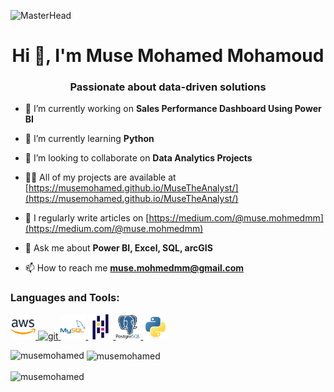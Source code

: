 ![MasterHead](https://img.freepik.com/premium-photo/hightech-workspace-showcasing-futuristic-data-analytics-action-large-curved-monitor_996093-829.jpg?w=1380)
<h1 align="center">Hi 👋, I'm Muse Mohamed Mohamoud</h1>
<h3 align="center">Passionate about data-driven solutions</h3>

- 🔭 I’m currently working on **Sales Performance Dashboard Using Power BI**

- 🌱 I’m currently learning **Python**

- 👯 I’m looking to collaborate on **Data Analytics Projects**

- 👨‍💻 All of my projects are available at [https://musemohamed.github.io/MuseTheAnalyst/](https://musemohamed.github.io/MuseTheAnalyst/)

- 📝 I regularly write articles on [https://medium.com/@muse.mohmedmm](https://medium.com/@muse.mohmedmm)

- 💬 Ask me about **Power BI, Excel, SQL, arcGIS**

- 📫 How to reach me **muse.mohmedmm@gmail.com**

<h3 align="left">Languages and Tools:</h3>
<p align="left"> <a href="https://aws.amazon.com" target="_blank" rel="noreferrer"> <img src="https://raw.githubusercontent.com/devicons/devicon/master/icons/amazonwebservices/amazonwebservices-original-wordmark.svg" alt="aws" width="40" height="40"/> </a> <a href="https://git-scm.com/" target="_blank" rel="noreferrer"> <img src="https://www.vectorlogo.zone/logos/git-scm/git-scm-icon.svg" alt="git" width="40" height="40"/> </a> <a href="https://www.mysql.com/" target="_blank" rel="noreferrer"> <img src="https://raw.githubusercontent.com/devicons/devicon/master/icons/mysql/mysql-original-wordmark.svg" alt="mysql" width="40" height="40"/> </a> <a href="https://pandas.pydata.org/" target="_blank" rel="noreferrer"> <img src="https://raw.githubusercontent.com/devicons/devicon/2ae2a900d2f041da66e950e4d48052658d850630/icons/pandas/pandas-original.svg" alt="pandas" width="40" height="40"/> </a> <a href="https://www.postgresql.org" target="_blank" rel="noreferrer"> <img src="https://raw.githubusercontent.com/devicons/devicon/master/icons/postgresql/postgresql-original-wordmark.svg" alt="postgresql" width="40" height="40"/> </a> <a href="https://www.python.org" target="_blank" rel="noreferrer"> <img src="https://raw.githubusercontent.com/devicons/devicon/master/icons/python/python-original.svg" alt="python" width="40" height="40"/> </a> </p>

<p><img align="left" src="https://github-readme-stats.vercel.app/api/top-langs?username=musemohamed&show_icons=true&locale=en&layout=compact" alt="musemohamed" /></p>

<p>&nbsp;<img align="center" src="https://github-readme-stats.vercel.app/api?username=musemohamed&show_icons=true&locale=en" alt="musemohamed" /></p>

<p><img align="center" src="https://github-readme-streak-stats.herokuapp.com/?user=musemohamed&" alt="musemohamed" /></p>

